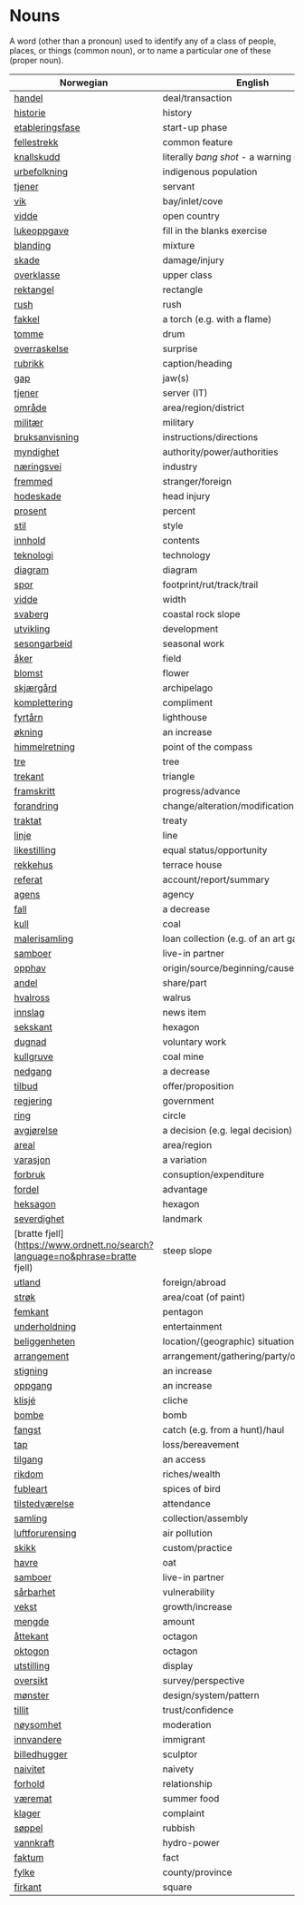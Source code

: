 # Nouns

A word (other than a pronoun) used to identify any of a class of people, places, or things (common noun), or to name a particular one of these (proper noun).

| Norwegian | English | Gender |
| --- | --- | --- |
| [handel](https://www.ordnett.no/search?language=no&phrase=handel) | deal/transaction | m |
| [historie](https://www.ordnett.no/search?language=no&phrase=historie) | history | m/f |
| [etableringsfase](https://www.ordnett.no/search?language=no&phrase=etableringsfase) | start-up phase | m |
| [fellestrekk](https://www.ordnett.no/search?language=no&phrase=fellestrekk) | common feature | i |
| [knallskudd](https://www.ordnett.no/search?language=no&phrase=knallskudd) | literally _bang shot_ - a warning shot gun | i |
| [urbefolkning](https://www.ordnett.no/search?language=no&phrase=urbefolkning) | indigenous population | m |
| [tjener](https://www.ordnett.no/search?language=no&phrase=tjener) | servant | m |
| [vik](https://www.ordnett.no/search?language=no&phrase=vik) | bay/inlet/cove | m |
| [vidde](https://www.ordnett.no/search?language=no&phrase=vidde) | open country | m |
| [lukeoppgave](https://www.ordnett.no/search?language=no&phrase=lukeoppgave) | fill in the blanks exercise | m |
| [blanding](https://www.ordnett.no/search?language=no&phrase=blanding) | mixture | m |
| [skade](https://www.ordnett.no/search?language=no&phrase=skade) | damage/injury | m |
| [overklasse](https://www.ordnett.no/search?language=no&phrase=overklasse) | upper class | m |
| [rektangel](https://www.ordnett.no/search?language=no&phrase=rektangel) | rectangle | i |
| [rush](https://www.ordnett.no/search?language=no&phrase=rush) | rush | i |
| [fakkel](https://www.ordnett.no/search?language=no&phrase=fakkel) | a torch (e.g. with a flame) | m |
| [tomme](https://www.ordnett.no/search?language=no&phrase=tomme) | drum | m |
| [overraskelse](https://www.ordnett.no/search?language=no&phrase=overraskelse) | surprise | m |
| [rubrikk](https://www.ordnett.no/search?language=no&phrase=rubrikk) | caption/heading | m |
| [gap](https://www.ordnett.no/search?language=no&phrase=gap) | jaw(s) | m |
| [tjener](https://www.ordnett.no/search?language=no&phrase=tjener) | server (IT) | m |
| [område](https://www.ordnett.no/search?language=no&phrase=område) | area/region/district | i |
| [militær](https://www.ordnett.no/search?language=no&phrase=militær) | military | m |
| [bruksanvisning](https://www.ordnett.no/search?language=no&phrase=bruksanvisning) | instructions/directions | m |
| [myndighet](https://www.ordnett.no/search?language=no&phrase=myndighet) | authority/power/authorities | m |
| [næringsvei](https://www.ordnett.no/search?language=no&phrase=næringsvei) | industry | m |
| [fremmed](https://www.ordnett.no/search?language=no&phrase=fremmed) | stranger/foreign | m |
| [hodeskade](https://www.ordnett.no/search?language=no&phrase=hodeskade) | head injury | m |
| [prosent](https://www.ordnett.no/search?language=no&phrase=prosent) | percent | m |
| [stil](https://www.ordnett.no/search?language=no&phrase=stil) | style | m |
| [innhold](https://www.ordnett.no/search?language=no&phrase=innhold) | contents | i |
| [teknologi](https://www.ordnett.no/search?language=no&phrase=teknologi) | technology | m |
| [diagram](https://www.ordnett.no/search?language=no&phrase=diagram) | diagram | i |
| [spor](https://www.ordnett.no/search?language=no&phrase=spor) | footprint/rut/track/trail | i |
| [vidde](https://www.ordnett.no/search?language=no&phrase=vidde) | width | m/f |
| [svaberg](https://www.ordnett.no/search?language=no&phrase=svaberg) | coastal rock slope | i |
| [utvikling](https://www.ordnett.no/search?language=no&phrase=utvikling) | development | m |
| [sesongarbeid](https://www.ordnett.no/search?language=no&phrase=sesongarbeid) | seasonal work | i |
| [åker](https://www.ordnett.no/search?language=no&phrase=åker) | field | m |
| [blomst](https://www.ordnett.no/search?language=no&phrase=blomst) | flower | m |
| [skjærgård](https://www.ordnett.no/search?language=no&phrase=skjærgård) | archipelago | m |
| [komplettering](https://www.ordnett.no/search?language=no&phrase=komplettering) | compliment | m |
| [fyrtårn](https://www.ordnett.no/search?language=no&phrase=fyrtårn) | lighthouse | i |
| [økning](https://www.ordnett.no/search?language=no&phrase=økning) | an increase | m |
| [himmelretning](https://www.ordnett.no/search?language=no&phrase=himmelretning) | point of the compass | m |
| [tre](https://www.ordnett.no/search?language=no&phrase=tre) | tree | i |
| [trekant](https://www.ordnett.no/search?language=no&phrase=trekant) | triangle | m |
| [framskritt](https://www.ordnett.no/search?language=no&phrase=framskritt) | progress/advance | i |
| [forandring](https://www.ordnett.no/search?language=no&phrase=forandring) | change/alteration/modification | m |
| [traktat](https://www.ordnett.no/search?language=no&phrase=traktat) | treaty | m |
| [linje](https://www.ordnett.no/search?language=no&phrase=linje) | line | m |
| [likestilling](https://www.ordnett.no/search?language=no&phrase=likestilling) | equal status/opportunity | m |
| [rekkehus](https://www.ordnett.no/search?language=no&phrase=rekkehus) | terrace house | i |
| [referat](https://www.ordnett.no/search?language=no&phrase=referat) | account/report/summary | i |
| [agens](https://www.ordnett.no/search?language=no&phrase=agens) | agency | m |
| [fall](https://www.ordnett.no/search?language=no&phrase=fall) | a decrease | i |
| [kull](https://www.ordnett.no/search?language=no&phrase=kull) | coal | i |
| [malerisamling](https://www.ordnett.no/search?language=no&phrase=malerisamling) | loan collection (e.g. of an art gallery) | m |
| [samboer](https://www.ordnett.no/search?language=no&phrase=samboer) | live-in partner | m |
| [opphav](https://www.ordnett.no/search?language=no&phrase=opphav) | origin/source/beginning/cause | i |
| [andel](https://www.ordnett.no/search?language=no&phrase=andel) | share/part | m |
| [hvalross](https://www.ordnett.no/search?language=no&phrase=hvalross) | walrus | m |
| [innslag](https://www.ordnett.no/search?language=no&phrase=innslag) | news item | i |
| [sekskant](https://www.ordnett.no/search?language=no&phrase=sekskant) | hexagon | m |
| [dugnad](https://www.ordnett.no/search?language=no&phrase=dugnad) | voluntary work | m |
| [kullgruve](https://www.ordnett.no/search?language=no&phrase=kullgruve) | coal mine | m |
| [nedgang](https://www.ordnett.no/search?language=no&phrase=nedgang) | a decrease | m |
| [tilbud](https://www.ordnett.no/search?language=no&phrase=tilbud) | offer/proposition | i |
| [regjering](https://www.ordnett.no/search?language=no&phrase=regjering) | government | m |
| [ring](https://www.ordnett.no/search?language=no&phrase=ring) | circle | m |
| [avgjørelse](https://www.ordnett.no/search?language=no&phrase=avgjørelse) | a decision (e.g. legal decision) | m |
| [areal](https://www.ordnett.no/search?language=no&phrase=areal) | area/region | i |
| [varasjon](https://www.ordnett.no/search?language=no&phrase=varasjon) | a variation | m |
| [forbruk](https://www.ordnett.no/search?language=no&phrase=forbruk) | consuption/expenditure | i |
| [fordel](https://www.ordnett.no/search?language=no&phrase=fordel) | advantage | m |
| [heksagon](https://www.ordnett.no/search?language=no&phrase=heksagon) | hexagon | m |
| [severdighet](https://www.ordnett.no/search?language=no&phrase=severdighet) | landmark | m |
| [bratte fjell](https://www.ordnett.no/search?language=no&phrase=bratte fjell) | steep slope | m |
| [utland](https://www.ordnett.no/search?language=no&phrase=utland) | foreign/abroad | m |
| [strøk](https://www.ordnett.no/search?language=no&phrase=strøk) | area/coat (of paint) | i |
| [femkant](https://www.ordnett.no/search?language=no&phrase=femkant) | pentagon | m |
| [underholdning](https://www.ordnett.no/search?language=no&phrase=underholdning) | entertainment | m |
| [beliggenheten](https://www.ordnett.no/search?language=no&phrase=beliggenheten) | location/(geographic) situation | m/f |
| [arrangement](https://www.ordnett.no/search?language=no&phrase=arrangement) | arrangement/gathering/party/organisation | i |
| [stigning](https://www.ordnett.no/search?language=no&phrase=stigning) | an increase | m |
| [oppgang](https://www.ordnett.no/search?language=no&phrase=oppgang) | an increase | m |
| [klisjé](https://www.ordnett.no/search?language=no&phrase=klisjé) | cliche | m |
| [bombe](https://www.ordnett.no/search?language=no&phrase=bombe) | bomb | m |
| [fangst](https://www.ordnett.no/search?language=no&phrase=fangst) | catch (e.g. from a hunt)/haul | m |
| [tap](https://www.ordnett.no/search?language=no&phrase=tap) | loss/bereavement | i |
| [tilgang](https://www.ordnett.no/search?language=no&phrase=tilgang) | an access | i |
| [rikdom](https://www.ordnett.no/search?language=no&phrase=rikdom) | riches/wealth | m |
| [fubleart](https://www.ordnett.no/search?language=no&phrase=fubleart) | spices of bird | m/f |
| [tilstedværelse](https://www.ordnett.no/search?language=no&phrase=tilstedværelse) | attendance | i |
| [samling](https://www.ordnett.no/search?language=no&phrase=samling) | collection/assembly | m |
| [luftforurensing](https://www.ordnett.no/search?language=no&phrase=luftforurensing) | air pollution | m |
| [skikk](https://www.ordnett.no/search?language=no&phrase=skikk) | custom/practice | m |
| [havre](https://www.ordnett.no/search?language=no&phrase=havre) | oat | m |
| [samboer](https://www.ordnett.no/search?language=no&phrase=samboer) | live-in partner | m |
| [sårbarhet](https://www.ordnett.no/search?language=no&phrase=sårbarhet) | vulnerability | m |
| [vekst](https://www.ordnett.no/search?language=no&phrase=vekst) | growth/increase | m |
| [mengde](https://www.ordnett.no/search?language=no&phrase=mengde) | amount | m |
| [åttekant](https://www.ordnett.no/search?language=no&phrase=åttekant) | octagon | m |
| [oktogon](https://www.ordnett.no/search?language=no&phrase=oktogon) | octagon | m |
| [utstilling](https://www.ordnett.no/search?language=no&phrase=utstilling) | display | m |
| [oversikt](https://www.ordnett.no/search?language=no&phrase=oversikt) | survey/perspective | m |
| [mønster](https://www.ordnett.no/search?language=no&phrase=mønster) | design/system/pattern | i |
| [tillit](https://www.ordnett.no/search?language=no&phrase=tillit) | trust/confidence | m |
| [nøysomhet](https://www.ordnett.no/search?language=no&phrase=nøysomhet) | moderation | m |
| [innvandere](https://www.ordnett.no/search?language=no&phrase=innvandere) | immigrant | m |
| [billedhugger](https://www.ordnett.no/search?language=no&phrase=billedhugger) | sculptor | m |
| [naivitet](https://www.ordnett.no/search?language=no&phrase=naivitet) | naivety | m |
| [forhold](https://www.ordnett.no/search?language=no&phrase=forhold) | relationship | i |
| [væremat](https://www.ordnett.no/search?language=no&phrase=væremat) | summer food | m |
| [klager](https://www.ordnett.no/search?language=no&phrase=klager) | complaint | m |
| [søppel](https://www.ordnett.no/search?language=no&phrase=søppel) | rubbish | i |
| [vannkraft](https://www.ordnett.no/search?language=no&phrase=vannkraft) | hydro-power | m |
| [faktum](https://www.ordnett.no/search?language=no&phrase=faktum) | fact | i |
| [fylke](https://www.ordnett.no/search?language=no&phrase=fylke) | county/province | i |
| [firkant](https://www.ordnett.no/search?language=no&phrase=firkant) | square | m |

